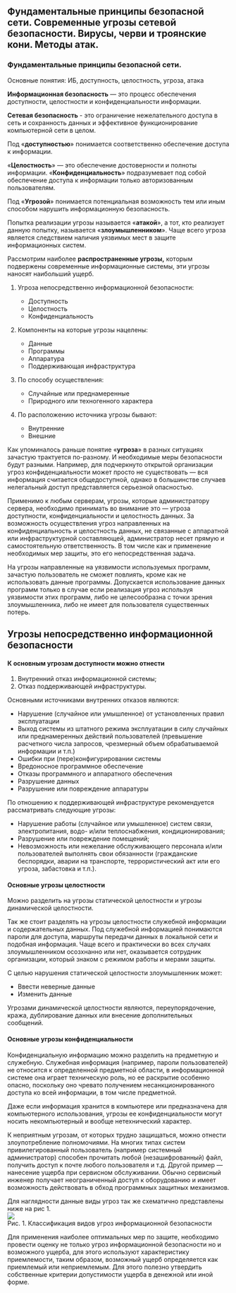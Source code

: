 ## Фундаментальные принципы безопасной сети. Современные угрозы сетевой безопасности. Вирусы, черви и троянские кони. Методы атак.

### Фундаментальные принципы безопасной сети. 
Основные понятия: ИБ, доступность, целостность, угроза, атака

**Информационная безопасность** — это процесс обеспечения доступности, целостности и конфиденциальности информации.

**Сетевая безопасность** -  это ограничение нежелательного доступа в сеть и сохранность данных и эффективное функционирование компьютерной сети в целом.

Под «**доступностью**» понимается соответственно обеспечение доступа к информации. 

«**Целостность**» — это обеспечение достоверности и полноты информации. «**Конфиденциальность**» подразумевает под собой обеспечение доступа к информации только авторизованным пользователям.

Под «**Угрозой**» понимается потенциальная возможность тем или иным способом нарушить информационную безопасность. 

Попытка реализации угрозы называется «**атакой**», а тот, кто реализует данную попытку, называется «**злоумышленником**». Чаще всего угроза является следствием наличия уязвимых мест в защите информационных систем.

Рассмотрим наиболее **распространенные угрозы,** которым подвержены современные информационные системы, эти угрозы наносят наибольший ущерб.

1. Угроза непосредственно информационной безопасности:  
    - Доступность
    - Целостность
    - Конфиденциальность
2. Компоненты на которые угрозы нацелены:  
      
    - Данные
    - Программы
    - Аппаратура
    - Поддерживающая инфраструктура
3. По способу осуществления:  
      
    - Случайные или преднамеренные
    - Природного или техногенного характера
4. По расположению источника угрозы бывают:  
      
    - Внутренние
    - Внешние

Как упоминалось раньше понятие «**угроза**» в разных ситуациях зачастую трактуется по-разному. И необходимые меры безопасности будут разными. Например, для подчеркнуто открытой организации угроз конфиденциальности может просто не существовать — вся информация считается общедоступной, однако в большинстве случаев нелегальный доступ представляется серьезной опасностью.

Применимо к любым серверам, угрозы, которые администратору сервера, необходимо принимать во внимание это — угроза доступности, конфиденциальности и целостность данных. За возможность осуществления угроз направленных на конфиденциальность и целостность данных, не связанные с аппаратной или инфраструктурной составляющей, администратор несет прямую и самостоятельную ответственность. В том числе как и применение необходимых мер защиты, это его непосредственная задача.

На угрозы направленные на уязвимости используемых программ, зачастую пользователь не сможет повлиять, кроме как не использовать данные программы. Допускается использование данных программ только в случае если реализация угроз используя уязвимости этих программ, либо не целесообразна с точки зрения злоумышленника, либо не имеет для пользователя существенных потерь.

## Угрозы непосредственно информационной безопасности

#### К основным угрозам доступности можно отнести

1. Внутренний отказ информационной системы;
2. Отказ поддерживающей инфраструктуры.

Основными источниками внутренних отказов являются:  
  
- Нарушение (случайное или умышленное) от установленных правил эксплуатации
- Выход системы из штатного режима эксплуатации в силу случайных или преднамеренных действий пользователей (превышение расчетного числа запросов, чрезмерный объем обрабатываемой информации и т.п.)
- Ошибки при (пере)конфигурировании системы
- Вредоносное программное обеспечение
- Отказы программного и аппаратного обеспечения
- Разрушение данных
- Разрушение или повреждение аппаратуры
  
По отношению к поддерживающей инфраструктуре рекомендуется рассматривать следующие угрозы:  
  
- Нарушение работы (случайное или умышленное) систем связи, электропитания, водо- и/или теплоснабжения, кондиционирования;
- Разрушение или повреждение помещений;
- Невозможность или нежелание обслуживающего персонала и/или пользователей выполнять свои обязанности (гражданские беспорядки, аварии на транспорте, террористический акт или его угроза, забастовка и т.п.).
#### Основные угрозы целостности

Можно разделить на угрозы статической целостности и угрозы динамической целостности.  
  
Так же стоит разделять на угрозы целостности служебной информации и содержательных данных. Под служебной информацией понимаются пароли для доступа, маршруты передачи данных в локальной сети и подобная информация. Чаще всего и практически во всех случаях злоумышленником осозхнанно или нет, оказывается сотрудник организации, который знаком с режимом работы и мерами защиты.  
  
С целью нарушения статической целостности злоумышленник может:  
  
- Ввести неверные данные
- Изменить данные

Угрозами динамической целостности являются, переупорядочение, кража, дублирование данных или внесение дополнительных сообщений. 

#### Основные угрозы конфиденциальности

Конфиденциальную информацию можно разделить на предметную и служебную. Служебная информация (например, пароли пользователей) не относится к определенной предметной области, в информационной системе она играет техническую роль, но ее раскрытие особенно опасно, поскольку оно чревато получением несанкционированного доступа ко всей информации, в том числе предметной.  
  
Даже если информация хранится в компьютере или предназначена для компьютерного использования, угрозы ее конфиденциальности могут носить некомпьютерный и вообще нетехнический характер.  
  
К неприятным угрозам, от которых трудно защищаться, можно отнести злоупотребление полномочиями. На многих типах систем привилегированный пользователь (например системный администратор) способен прочитать любой (незашифрованный) файл, получить доступ к почте любого пользователя и т.д. Другой пример — нанесение ущерба при сервисном обслуживании. Обычно сервисный инженер получает неограниченный доступ к оборудованию и имеет возможность действовать в обход программных защитных механизмов.  
  
Для наглядности данные виды угроз так же схематично представлены ниже на рис 1.  
![](https://habrastorage.org/r/w1560/webt/os/yv/fu/osyvfuu7usytvvrubhjxaynehno.jpeg)  
Рис. 1. Классификация видов угроз информационной безопасности  
  
Для применения наиболее оптимальных мер по защите, необходимо провести оценку не только угроз информационной безопасности но и возможного ущерба, для этого используют характеристику приемлемости, таким образом, возможный ущерб определяется как приемлемый или неприемлемым. Для этого полезно утвердить собственные критерии допустимости ущерба в денежной или иной форме.  
 
